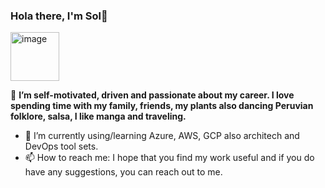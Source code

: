 ### Hola there, I'm Sol👋
<img width="78" alt="image" src="https://user-images.githubusercontent.com/102182984/220896586-897a4f57-5f4d-43f2-a0b7-3f76ce2d0ae6.png">

🔭 **I’m self-motivated, driven and passionate about my career. I love spending time with my family, friends, my plants also dancing Peruvian folklore, salsa, I like manga and traveling.**
- 🌱 I’m currently using/learning Azure, AWS, GCP also architech and DevOps tool sets.
- 📫 How to reach me: I hope that you find my work useful and if you do have any suggestions, you can reach out to me.

<!--
**sol-arrascue/sol-arrascue** is a ✨ _special_ ✨ repository because its `README.md` (this file) appears on your GitHub profile.

Here are some ideas to get you started:

- 
-->
